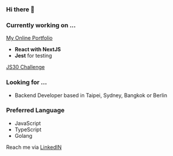 ### Hi there 👋
### Currently working on ...
[My Online Portfolio](https://yumingchang1991.github.io/personal-portfolio/)
- **React with NextJS**
- **Jest** for testing

[JS30 Challenge](https://yumingchang1991.github.io/JavaScript30/)

### Looking for ...
- Backend Developer based in Taipei, Sydney, Bangkok or Berlin

### Preferred Language
- JavaScript
- TypeScript
- Golang

Reach me via [LinkedIN](https://www.linkedin.com/in/yumingchang1991/)
